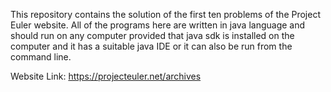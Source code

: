 This repository contains the solution of the first ten problems of the Project Euler website. 
All of the programs here are written in java language and should run on any computer provided that java sdk is installed on the computer
and it has a suitable java IDE or it can also be run from the command line.

Website Link: https://projecteuler.net/archives
